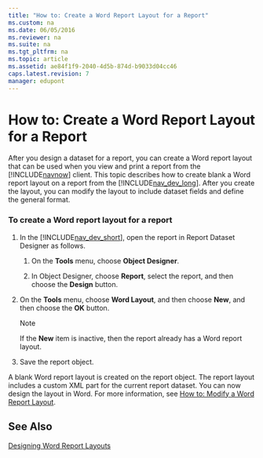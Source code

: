 ```yaml
---
title: "How to: Create a Word Report Layout for a Report"
ms.custom: na
ms.date: 06/05/2016
ms.reviewer: na
ms.suite: na
ms.tgt_pltfrm: na
ms.topic: article
ms.assetid: ae84f1f9-2040-4d5b-874d-b9033d04cc46
caps.latest.revision: 7
manager: edupont
---
```

# How to: Create a Word Report Layout for a Report
After you design a dataset for a report, you can create a Word report layout that can be used when you view and print a report from the [!INCLUDE[navnow](../dynamics-nav/includes/navnow_md.md)] client. This topic describes how to create blank a Word report layout on a report from the [!INCLUDE[nav_dev_long](../dynamics-nav/includes/nav_dev_long_md.md)]. After you create the layout, you can modify the layout to include dataset fields and define the general format.  
  
### To create a Word report layout for a report  
  
1.  In the [!INCLUDE[nav_dev_short](../dynamics-nav/includes/nav_dev_short_md.md)], open the report in Report Dataset Designer as follows.  
  
    1.  On the **Tools** menu, choose **Object Designer**.  
  
    2.  In Object Designer, choose **Report**, select the report, and then choose the **Design** button.  
  
2.  On the **Tools** menu, choose **Word Layout**, and then choose **New**, and then choose the **OK** button.  
  
    > [!NOTE]  
    >  If the **New** item is inactive, then the report already has a Word report layout.  
  
3.  Save the report object.  
  
 A blank Word report layout is created on the report object. The report layout includes a custom XML part for the current report dataset. You can now design the layout in Word. For more information, see [How to: Modify a Word Report Layout](../Topic/How%20to:%20Modify%20a%20Word%20Report%20Layout.md).  
  
## See Also  
 [Designing Word Report Layouts](../dynamics-nav/Designing-Word-Report-Layouts.md)
